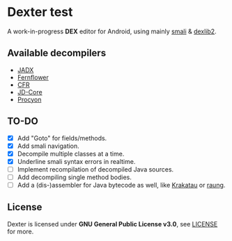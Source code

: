 # Dexter test
A work-in-progress **DEX** editor for Android, using mainly [smali](https://github.com/JesusFreke/smali) & [dexlib2](https://github.com/JesusFreke/smali/tree/master/dexlib2).

## Available decompilers
- [JADX](https://github.com/skylot/jadx)
- [Fernflower](https://github.com/JetBrains/intellij-community/tree/master/plugins/java-decompiler/engine)
- [CFR](https://github.com/leibnitz27/cfr)
- [JD-Core](https://github.com/java-decompiler/jd-core)
- [Procyon](https://github.com/mstrobel/procyon)

## TO-DO
- [x] Add "Goto" for fields/methods.
- [x] Add smali navigation.
- [x] Decompile multiple classes at a time.
- [x] Underline smali syntax errors in realtime.
- [ ] Implement recompilation of decompiled Java sources.
- [ ] Add decompiling single method bodies.
- [ ] Add a (dis-)assembler for Java bytecode as well, like [Krakatau](https://github.com/Storyyeller/Krakatau) or [raung](https://github.com/skylot/raung).

## License
Dexter is licensed under **GNU General Public License v3.0**, see [LICENSE](https://github.com/MikeAndrson/Dexter/blob/master/LICENSE) for more.
